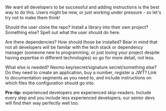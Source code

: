 We want all developers to be successful and adding instructions is the best way to do this. Users might be new, or just working under pressure - so let's try not to make them think!

Should the user clone the repo? Install a library into their own project? Something else? Spell out what the user should do here.

Are there dependencies? How should those be installed? Bear in mind that not all developers will be familar with the tech stack or dependency manager (someone new to programming, or just loving your project despite having expertise in different technologies) so go for more detail, not less.

What else is needed? Nexmo key/secret/signature secret/something else? Do they need to create an application, buy a number, register a JWT? Link to documentation segments as you need to, and include instructions on which files the configuration should go into.

**Pro-tip:** experienced developers are experienced skip-readers. Include every step and you include less experienced developers; our senior devs will find their way perfectly well too.
